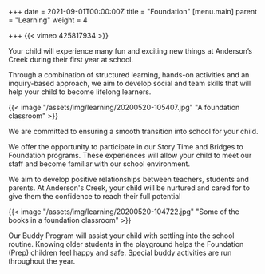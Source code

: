 +++
date = 2021-09-01T00:00:00Z
title = "Foundation"
[menu.main]
parent = "Learning"
weight = 4

+++
{{< vimeo 425817934 >}}

Your child will experience many fun and exciting new things at Anderson’s Creek during their first year at school.

Through a combination of structured learning, hands-on activities and an inquiry-based approach, we aim to develop social and team skills that will help your child to become lifelong learners.

{{< image "/assets/img/learning/20200520-105407.jpg" "A foundation classroom" >}}

We are committed to ensuring a smooth transition into school for your child.

We offer the opportunity to participate in our Story Time and Bridges to Foundation programs. These experiences will allow your child to meet our staff and become familiar with our school environment.

We aim to develop positive relationships between teachers, students and parents. At Anderson's Creek, your child will be nurtured and cared for to give them the confidence to reach their full potential

{{< image "/assets/img/learning/20200520-104722.jpg" "Some of the books in a foundation classroom" >}}

Our Buddy Program will assist your child with settling into the school routine. Knowing older students in the playground helps the Foundation (Prep) children feel happy and safe. Special buddy activities are run throughout the year.